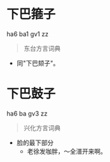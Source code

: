 # 下巴箍子
ha6 ba1 gv1 zz
> 东台方言词典
- 同"下巴颏子"。

# 下巴鼓子
ha6 ba gv3 zz
> 兴化方言词典
- 脸的最下部分
  - 老徐发咖胖，～全潽开来啊。
